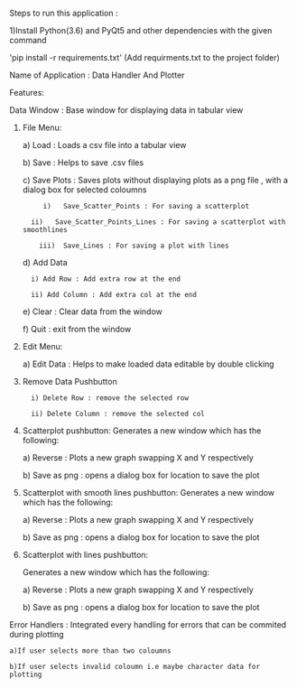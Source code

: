   Steps to run this application :

1)Install Python(3.6) and PyQt5 and other dependencies with the given command

'pip install -r requirements.txt' (Add requirments.txt to the project folder)
         

Name of Application : Data Handler And Plotter

Features:

Data Window : Base window for displaying data in tabular view

1) File Menu:

      a) Load : Loads a csv file into a tabular view
      
      b) Save : Helps to save .csv files
      
      c) Save Plots : Saves plots without displaying plots as a png file , with a dialog box for selected coloumns
      
	        i)   Save_Scatter_Points : For saving a scatterplot
          
         ii)   Save_Scatter_Points_Lines : For saving a scatterplot with smoothlines
         
	       iii)  Save_Lines : For saving a plot with lines
         
      d) Add Data
      
         i) Add Row : Add extra row at the end
         
         ii) Add Column : Add extra col at the end 

      e) Clear : Clear data from the window
      
      f) Quit : exit from the window 

2) Edit Menu:

      a) Edit Data : Helps to make loaded data editable by double clicking

3) Remove Data Pushbutton 
      
         i) Delete Row : remove the selected row 
         
         ii) Delete Column : remove the selected col
         
4) Scatterplot pushbutton:
	Generates a new window which has the following:
  
	a) Reverse : Plots a new graph swapping X and Y respectively
  
	b) Save as png : opens a dialog box for location to save the plot
  
5) Scatterplot with smooth lines pushbutton:
   Generates a new window which has the following:
   
	a) Reverse : Plots a new graph swapping X and Y respectively
  
	b) Save as png : opens a dialog box for location to save the plot
  
6) Scatterplot with lines pushbutton:

	Generates a new window which has the following:
  
	a) Reverse : Plots a new graph swapping X and Y respectively
  
	b) Save as png : opens a dialog box for location to save the plot

Error Handlers : Integrated every handling for errors that can be commited during plotting 

	a)If user selects more than two coloumns 
  
	b)If user selects invalid coloumn i.e maybe character data for plotting
